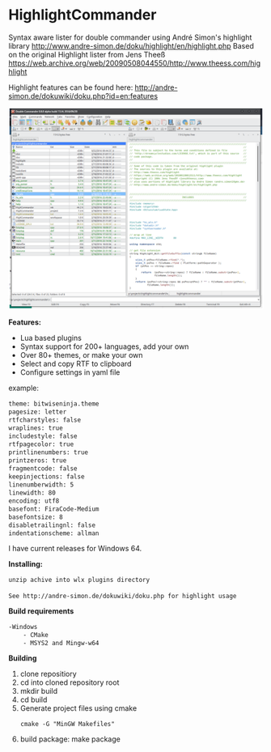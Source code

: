 HighlightCommander
=======

Syntax aware lister for double commander using André Simon's highlight library http://www.andre-simon.de/doku/highlight/en/highlight.php
Based on the original Highlight lister from Jens Theeß https://web.archive.org/web/20090508044550/http://www.theess.com/highlight

Highlight features can be found here: http://andre-simon.de/dokuwiki/doku.php?id=en:features

![Logo](doc/hilightcommander.png)

**Features:**

* Lua based plugins
* Syntax support for 200+ languages, add your own
* Over 80+ themes, or make your own
* Select and copy RTF to clipboard
* Configure settings in yaml file
	
example:
		
```
theme: bitwiseninja.theme
pagesize: letter
rtfcharstyles: false
wraplines: true
includestyle: false
rtfpagecolor: true
printlinenumbers: true
printzeros: true
fragmentcode: false
keepinjections: false
linenumberwidth: 5
linewidth: 80
encoding: utf8
basefont: FiraCode-Medium
basefontsize: 8
disabletrailingnl: false
indentationscheme: allman
```
	
I have current releases for Windows 64.

**Installing:**

	unzip achive into wlx plugins directory
	
	See http://andre-simon.de/dokuwiki/doku.php for highlight usage

**Build requirements**

	-Windows
		- CMake
		- MSYS2 and Mingw-w64

**Building**

1. clone repositiory
2. cd into cloned repository root
3. mkdir build
4. cd build
3. Generate project files using cmake
	```
	cmake -G "MinGW Makefiles"
	```
4. build package: make package
